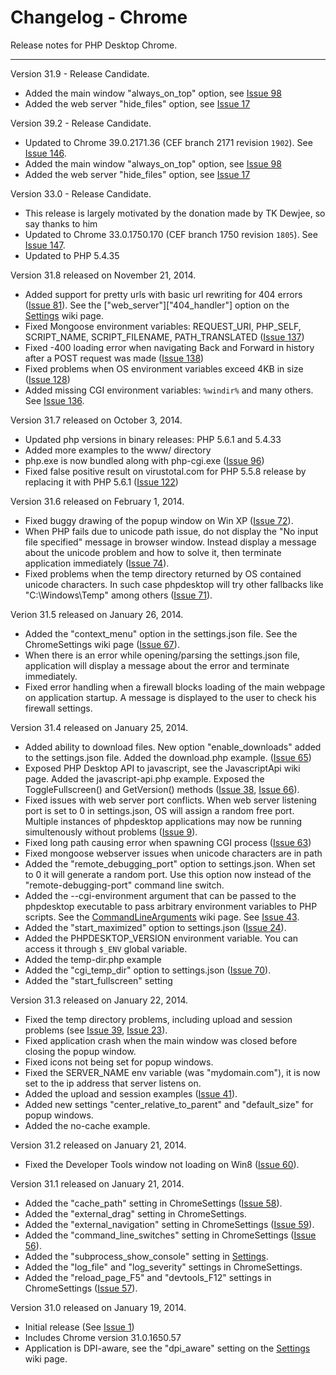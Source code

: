 # Changelog - Chrome #

Release notes for PHP Desktop Chrome.


---


Version 31.9 - Release Candidate.
  * Added the main window "always\_on\_top" option, see [Issue 98](https://code.google.com/p/phpdesktop/issues/detail?id=98)
  * Added the web server "hide\_files" option, see [Issue 17](https://code.google.com/p/phpdesktop/issues/detail?id=17)

Version 39.2 - Release Candidate.
  * Updated to Chrome 39.0.2171.36 (CEF branch 2171 revision `1902`). See [Issue 146](https://code.google.com/p/phpdesktop/issues/detail?id=146).
  * Added the main window "always\_on\_top" option, see [Issue 98](https://code.google.com/p/phpdesktop/issues/detail?id=98)
  * Added the web server "hide\_files" option, see [Issue 17](https://code.google.com/p/phpdesktop/issues/detail?id=17)

Version 33.0 - Release Candidate.
  * This release is largely motivated by the donation made by TK Dewjee, so say thanks to him
  * Updated to Chrome 33.0.1750.170 (CEF branch 1750 revision `1805`). See [Issue 147](https://code.google.com/p/phpdesktop/issues/detail?id=147).
  * Updated to PHP 5.4.35

Version 31.8 released on November 21, 2014.
  * Added support for pretty urls with basic url rewriting for 404 errors ([Issue 81](https://code.google.com/p/phpdesktop/issues/detail?id=81)). See the ["web\_server"]["404\_handler"] option on the [Settings](Settings.md) wiki page.
  * Fixed Mongoose environment variables: REQUEST\_URI, PHP\_SELF, SCRIPT\_NAME, SCRIPT\_FILENAME, PATH\_TRANSLATED ([Issue 137](https://code.google.com/p/phpdesktop/issues/detail?id=137))
  * Fixed -400 loading error when navigating Back and Forward in history after a POST request was made ([Issue 138](https://code.google.com/p/phpdesktop/issues/detail?id=138))
  * Fixed problems when OS environment variables exceed 4KB in size ([Issue 128](https://code.google.com/p/phpdesktop/issues/detail?id=128))
  * Added missing CGI environment variables: `%windir%` and many others. See [Issue 136](https://code.google.com/p/phpdesktop/issues/detail?id=136).

Version 31.7 released on October 3, 2014.
  * Updated php versions in binary releases: PHP 5.6.1 and 5.4.33
  * Added more examples to the www/ directory
  * php.exe is now bundled along with php-cgi.exe ([Issue 96](https://code.google.com/p/phpdesktop/issues/detail?id=96))
  * Fixed false positive result on virustotal.com for PHP 5.5.8 release by replacing it with PHP 5.6.1 ([Issue 122](https://code.google.com/p/phpdesktop/issues/detail?id=122))

Version 31.6 released on February 1, 2014.
  * Fixed buggy drawing of the popup window on Win XP ([Issue 72](https://code.google.com/p/phpdesktop/issues/detail?id=72)).
  * When PHP fails due to unicode path issue, do not display the "No input file specified" message in browser window. Instead display a message about the unicode problem and how to solve it, then terminate application immediately ([Issue 74](https://code.google.com/p/phpdesktop/issues/detail?id=74)).
  * Fixed problems when the temp directory returned by OS contained unicode characters. In such case phpdesktop will try other fallbacks like "C:\Windows\Temp" among others ([Issue 71](https://code.google.com/p/phpdesktop/issues/detail?id=71)).

Verion 31.5 released on January 26, 2014.
  * Added the "context\_menu" option in the settings.json file. See the ChromeSettings wiki page ([Issue 67](https://code.google.com/p/phpdesktop/issues/detail?id=67)).
  * When there is an error while opening/parsing the settings.json file, application will display a message about the error and terminate immediately.
  * Fixed error handling when a firewall blocks loading of the main webpage on application startup. A message is displayed to the user to check his firewall settings.

Version 31.4 released on January 25, 2014.
  * Added ability to download files. New option "enable\_downloads" added to the settings.json file. Added the download.php example. ([Issue 65](https://code.google.com/p/phpdesktop/issues/detail?id=65))
  * Exposed PHP Desktop API to javascript, see the JavascriptApi wiki page. Added the javascript-api.php example. Exposed the ToggleFullscreen() and GetVersion() methods ([Issue 38](https://code.google.com/p/phpdesktop/issues/detail?id=38), [Issue 66](https://code.google.com/p/phpdesktop/issues/detail?id=66)).
  * Fixed issues with web server port conflicts. When web server listening port is set to 0 in settings.json, OS will assign a random free port. Multiple instances of phpdesktop applications may now be running simultenously without problems ([Issue 9](https://code.google.com/p/phpdesktop/issues/detail?id=9)).
  * Fixed long path causing error when spawning CGI process ([Issue 63](https://code.google.com/p/phpdesktop/issues/detail?id=63))
  * Fixed mongoose webserver issues when unicode characters are in path
  * Added the "remote\_debugging\_port" option to settings.json. When set to 0 it will generate a random port. Use this option now instead of the "remote-debugging-port" command line switch.
  * Added the --cgi-environment argument that can be passed to the phpdesktop executable to pass arbitrary environment variables to PHP scripts. See the [CommandLineArguments](CommandLineArguments.md) wiki page. See [Issue 43](https://code.google.com/p/phpdesktop/issues/detail?id=43).
  * Added the "start\_maximized" option to settings.json ([Issue 24](https://code.google.com/p/phpdesktop/issues/detail?id=24)).
  * Added the PHPDESKTOP\_VERSION environment variable. You can access it through `$_ENV` global variable.
  * Added the temp-dir.php example
  * Added the "cgi\_temp\_dir" option to settings.json ([Issue 70](https://code.google.com/p/phpdesktop/issues/detail?id=70)).
  * Added the "start\_fullscreen" setting

Version 31.3 released on January 22, 2014.
  * Fixed the temp directory problems, including upload and session problems (see [Issue 39](https://code.google.com/p/phpdesktop/issues/detail?id=39), [Issue 23](https://code.google.com/p/phpdesktop/issues/detail?id=23)).
  * Fixed application crash when the main window was closed before closing the popup window.
  * Fixed icons not being set for popup windows.
  * Fixed the SERVER\_NAME env variable (was "mydomain.com"), it is now set to the ip address that server listens on.
  * Added the upload and session examples ([Issue 41](https://code.google.com/p/phpdesktop/issues/detail?id=41)).
  * Added new settings "center\_relative\_to\_parent" and "default\_size" for popup windows.
  * Added the no-cache example.

Version 31.2 released on January 21, 2014.
  * Fixed the Developer Tools window not loading on Win8 ([Issue 60](https://code.google.com/p/phpdesktop/issues/detail?id=60)).

Version 31.1 released on January 21, 2014.
  * Added the "cache\_path" setting in ChromeSettings ([Issue 58](https://code.google.com/p/phpdesktop/issues/detail?id=58)).
  * Added the "external\_drag" setting in ChromeSettings.
  * Added the "external\_navigation" setting in ChromeSettings ([Issue 59](https://code.google.com/p/phpdesktop/issues/detail?id=59)).
  * Added the "command\_line\_switches" setting in ChromeSettings ([Issue 56](https://code.google.com/p/phpdesktop/issues/detail?id=56)).
  * Added the "subprocess\_show\_console" setting in [Settings](Settings.md).
  * Added the "log\_file" and "log\_severity" settings in ChromeSettings.
  * Added the "reload\_page\_F5" and "devtools\_F12" settings in ChromeSettings ([Issue 57](https://code.google.com/p/phpdesktop/issues/detail?id=57)).

Version 31.0 released on January 19, 2014.
  * Initial release (See [Issue 1](https://code.google.com/p/phpdesktop/issues/detail?id=1))
  * Includes Chrome version 31.0.1650.57
  * Application is DPI-aware, see the "dpi\_aware" setting on the [Settings](Settings.md) wiki page.